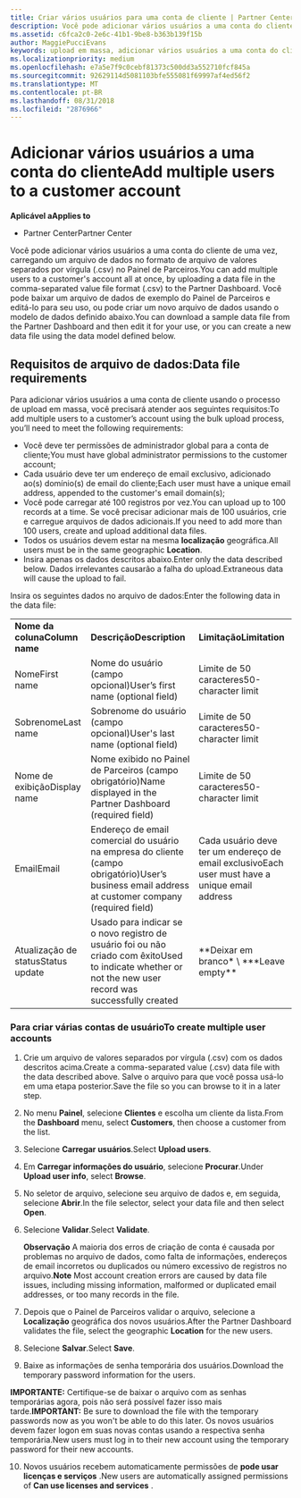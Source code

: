 ```yaml
---
title: Criar vários usuários para uma conta de cliente | Partner Center
description: Você pode adicionar vários usuários a uma conta do cliente de uma vez, carregando um arquivo de dados em formato de arquivo de valores separados por vírgula (.csv) no Partner Center.
ms.assetid: c6fca2c0-2e6c-41b1-9be8-b363b139f15b
author: MaggiePucciEvans
keywords: upload em massa, adicionar vários usuários a uma conta do cliente, adicionar usuários do cliente, upload em massa de usuários do cliente, conta do cliente, usuários do cliente, usuários
ms.localizationpriority: medium
ms.openlocfilehash: e7a5e7f9c0cebf81373c500dd3a552710fcf845a
ms.sourcegitcommit: 92629114d5081103bfe555081f69997af4ed56f2
ms.translationtype: MT
ms.contentlocale: pt-BR
ms.lasthandoff: 08/31/2018
ms.locfileid: "2876966"
---
```

# <a name="add-multiple-users-to-a-customer-account"></a><span data-ttu-id="e0240-104">Adicionar vários usuários a uma conta do cliente</span><span class="sxs-lookup"><span data-stu-id="e0240-104">Add multiple users to a customer account</span></span>

**<span data-ttu-id="e0240-105">Aplicável a</span><span class="sxs-lookup"><span data-stu-id="e0240-105">Applies to</span></span>**

-  <span data-ttu-id="e0240-106">Partner Center</span><span class="sxs-lookup"><span data-stu-id="e0240-106">Partner Center</span></span>

<span data-ttu-id="e0240-107">Você pode adicionar vários usuários a uma conta do cliente de uma vez, carregando um arquivo de dados no formato de arquivo de valores separados por vírgula (.csv) no Painel de Parceiros.</span><span class="sxs-lookup"><span data-stu-id="e0240-107">You can add multiple users to a customer's account all at once, by uploading a data file in the comma-separated value file format (.csv) to the Partner Dashboard.</span></span> <span data-ttu-id="e0240-108">Você pode baixar um arquivo de dados de exemplo do Painel de Parceiros e editá-lo para seu uso, ou pode criar um novo arquivo de dados usando o modelo de dados definido abaixo.</span><span class="sxs-lookup"><span data-stu-id="e0240-108">You can download a sample data file from the Partner Dashboard and then edit it for your use, or you can create a new data file using the data model defined below.</span></span>

## <a href="" id="creatingtheimportcsvfile"></a><span data-ttu-id="e0240-109">Requisitos de arquivo de dados:</span><span class="sxs-lookup"><span data-stu-id="e0240-109">Data file requirements</span></span>


<span data-ttu-id="e0240-110">Para adicionar vários usuários a uma conta de cliente usando o processo de upload em massa, você precisará atender aos seguintes requisitos:</span><span class="sxs-lookup"><span data-stu-id="e0240-110">To add multiple users to a customer’s account using the bulk upload process, you’ll need to meet the following requirements:</span></span>

-   <span data-ttu-id="e0240-111">Você deve ter permissões de administrador global para a conta de cliente;</span><span class="sxs-lookup"><span data-stu-id="e0240-111">You must have global administrator permissions to the customer account;</span></span>
-   <span data-ttu-id="e0240-112">Cada usuário deve ter um endereço de email exclusivo, adicionado ao(s) domínio(s) de email do cliente;</span><span class="sxs-lookup"><span data-stu-id="e0240-112">Each user must have a unique email address, appended to the customer's email domain(s);</span></span>
-   <span data-ttu-id="e0240-113">Você pode carregar até 100 registros por vez.</span><span class="sxs-lookup"><span data-stu-id="e0240-113">You can upload up to 100 records at a time.</span></span> <span data-ttu-id="e0240-114">Se você precisar adicionar mais de 100 usuários, crie e carregue arquivos de dados adicionais.</span><span class="sxs-lookup"><span data-stu-id="e0240-114">If you need to add more than 100 users, create and upload additional data files.</span></span>
-   <span data-ttu-id="e0240-115">Todos os usuários devem estar na mesma **localização** geográfica.</span><span class="sxs-lookup"><span data-stu-id="e0240-115">All users must be in the same geographic **Location**.</span></span>
-   <span data-ttu-id="e0240-116">Insira apenas os dados descritos abaixo.</span><span class="sxs-lookup"><span data-stu-id="e0240-116">Enter only the data described below.</span></span> <span data-ttu-id="e0240-117">Dados irrelevantes causarão a falha do upload.</span><span class="sxs-lookup"><span data-stu-id="e0240-117">Extraneous data will cause the upload to fail.</span></span>

<span data-ttu-id="e0240-118">Insira os seguintes dados no arquivo de dados:</span><span class="sxs-lookup"><span data-stu-id="e0240-118">Enter the following data in the data file:</span></span>

|                 |                                                                              |                                            |
|-----------------|------------------------------------------------------------------------------|--------------------------------------------|
| **<span data-ttu-id="e0240-119">Nome da coluna</span><span class="sxs-lookup"><span data-stu-id="e0240-119">Column name</span></span>** | **<span data-ttu-id="e0240-120">Descrição</span><span class="sxs-lookup"><span data-stu-id="e0240-120">Description</span></span>**                                                              | **<span data-ttu-id="e0240-121">Limitação</span><span class="sxs-lookup"><span data-stu-id="e0240-121">Limitation</span></span>**                             |
| <span data-ttu-id="e0240-122">Nome</span><span class="sxs-lookup"><span data-stu-id="e0240-122">First name</span></span>      | <span data-ttu-id="e0240-123">Nome do usuário (campo opcional)</span><span class="sxs-lookup"><span data-stu-id="e0240-123">User’s first name (optional field)</span></span>                                           | <span data-ttu-id="e0240-124">Limite de 50 caracteres</span><span class="sxs-lookup"><span data-stu-id="e0240-124">50-character limit</span></span>                         |
| <span data-ttu-id="e0240-125">Sobrenome</span><span class="sxs-lookup"><span data-stu-id="e0240-125">Last name</span></span>       | <span data-ttu-id="e0240-126">Sobrenome do usuário (campo opcional)</span><span class="sxs-lookup"><span data-stu-id="e0240-126">User's last name (optional field)</span></span>                                            | <span data-ttu-id="e0240-127">Limite de 50 caracteres</span><span class="sxs-lookup"><span data-stu-id="e0240-127">50-character limit</span></span>                         |
| <span data-ttu-id="e0240-128">Nome de exibição</span><span class="sxs-lookup"><span data-stu-id="e0240-128">Display name</span></span>    | <span data-ttu-id="e0240-129">Nome exibido no Painel de Parceiros (campo obrigatório)</span><span class="sxs-lookup"><span data-stu-id="e0240-129">Name displayed in the Partner Dashboard (required field)</span></span>                            | <span data-ttu-id="e0240-130">Limite de 50 caracteres</span><span class="sxs-lookup"><span data-stu-id="e0240-130">50-character limit</span></span>                         |
| <span data-ttu-id="e0240-131">Email</span><span class="sxs-lookup"><span data-stu-id="e0240-131">Email</span></span>           | <span data-ttu-id="e0240-132">Endereço de email comercial do usuário na empresa do cliente (campo obrigatório)</span><span class="sxs-lookup"><span data-stu-id="e0240-132">User’s business email address at customer company (required field)</span></span>           | <span data-ttu-id="e0240-133">Cada usuário deve ter um endereço de email exclusivo</span><span class="sxs-lookup"><span data-stu-id="e0240-133">Each user must have a unique email address</span></span> |
| <span data-ttu-id="e0240-134">Atualização de status</span><span class="sxs-lookup"><span data-stu-id="e0240-134">Status update</span></span>   | <span data-ttu-id="e0240-135">Usado para indicar se o novo registro de usuário foi ou não criado com êxito</span><span class="sxs-lookup"><span data-stu-id="e0240-135">Used to indicate whether or not the new user record was successfully created</span></span> | <span data-ttu-id="e0240-136">\*\*Deixar em branco\* \ *</span><span class="sxs-lookup"><span data-stu-id="e0240-136">\*\*Leave empty\*\*</span></span>                        |

 

### <a href="" id="createmultipleuseraccounts"></a><span data-ttu-id="e0240-137">Para criar várias contas de usuário</span><span class="sxs-lookup"><span data-stu-id="e0240-137">To create multiple user accounts</span></span>

<a href="" id="creatingtheaccounts"></a>
1.  <span data-ttu-id="e0240-138">Crie um arquivo de valores separados por vírgula (.csv) com os dados descritos acima.</span><span class="sxs-lookup"><span data-stu-id="e0240-138">Create a comma-separated value (.csv) data file with the data described above.</span></span> <span data-ttu-id="e0240-139">Salve o arquivo para que você possa usá-lo em uma etapa posterior.</span><span class="sxs-lookup"><span data-stu-id="e0240-139">Save the file so you can browse to it in a later step.</span></span>
2.  <span data-ttu-id="e0240-140">No menu **Painel**, selecione **Clientes** e escolha um cliente da lista.</span><span class="sxs-lookup"><span data-stu-id="e0240-140">From the **Dashboard** menu, select **Customers**, then choose a customer from the list.</span></span>
3.  <span data-ttu-id="e0240-141">Selecione **Carregar usuários**.</span><span class="sxs-lookup"><span data-stu-id="e0240-141">Select **Upload users**.</span></span>
4.  <span data-ttu-id="e0240-142">Em **Carregar informações do usuário**, selecione **Procurar**.</span><span class="sxs-lookup"><span data-stu-id="e0240-142">Under **Upload user info**, select **Browse**.</span></span>
5.  <span data-ttu-id="e0240-143">No seletor de arquivo, selecione seu arquivo de dados e, em seguida, selecione **Abrir**.</span><span class="sxs-lookup"><span data-stu-id="e0240-143">In the file selector, select your data file and then select **Open**.</span></span>
6.  <span data-ttu-id="e0240-144">Selecione **Validar**.</span><span class="sxs-lookup"><span data-stu-id="e0240-144">Select **Validate**.</span></span>

    <span data-ttu-id="e0240-145">**Observação**  A maioria dos erros de criação de conta é causada por problemas no arquivo de dados, como falta de informações, endereços de email incorretos ou duplicados ou número excessivo de registros no arquivo.</span><span class="sxs-lookup"><span data-stu-id="e0240-145">**Note**  Most account creation errors are caused by data file issues, including missing information, malformed or duplicated email addresses, or too many records in the file.</span></span>

7.  <span data-ttu-id="e0240-146">Depois que o Painel de Parceiros validar o arquivo, selecione a **Localização** geográfica dos novos usuários.</span><span class="sxs-lookup"><span data-stu-id="e0240-146">After the Partner Dashboard validates the file, select the geographic **Location** for the new users.</span></span>
8.  <span data-ttu-id="e0240-147">Selecione **Salvar**.</span><span class="sxs-lookup"><span data-stu-id="e0240-147">Select **Save**.</span></span>
9.  <span data-ttu-id="e0240-148">Baixe as informações de senha temporária dos usuários.</span><span class="sxs-lookup"><span data-stu-id="e0240-148">Download the temporary password information for the users.</span></span>

<span data-ttu-id="e0240-149">**IMPORTANTE:** Certifique-se de baixar o arquivo com as senhas temporárias agora, pois não será possível fazer isso mais tarde.</span><span class="sxs-lookup"><span data-stu-id="e0240-149">**IMPORTANT:** Be sure to download the file with the temporary passwords now as you won't be able to do this later.</span></span> <span data-ttu-id="e0240-150">Os novos usuários devem fazer logon em suas novas contas usando a respectiva senha temporária.</span><span class="sxs-lookup"><span data-stu-id="e0240-150">New users must log in to their new account using the temporary password for their new accounts.</span></span>

10. <span data-ttu-id="e0240-151">Novos usuários recebem automaticamente permissões de **pode usar licenças e serviços** .</span><span class="sxs-lookup"><span data-stu-id="e0240-151">New users are automatically assigned permissions of **Can use licenses and services** .</span></span> 

 

 



